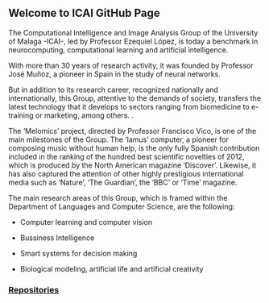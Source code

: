 ## Welcome to ICAI GitHub Page

The Computational Intelligence and Image Analysis Group of the University of Malaga -ICAI-, led by Professor Ezequiel López, is today a benchmark in neurocomputing, computational learning and artificial intelligence.

With more than 30 years of research activity, it was founded by Professor José Muñoz, a pioneer in Spain in the study of neural networks.

But in addition to its research career, recognized nationally and internationally, this Group, attentive to the demands of society, transfers the latest technology that it develops to sectors ranging from biomedicine to e-training or marketing, among others. .

The ‘Melomics’ project, directed by Professor Francisco Vico, is one of the main milestones of the Group. The ‘Iamus’ computer, a pioneer for composing music without human help, is the only fully Spanish contribution included in the ranking of the hundred best scientific novelties of 2012, which is produced by the North American magazine ‘Discover’. Likewise, it has also captured the attention of other highly prestigious international media such as ‘Nature’, ‘The Guardian’, the ‘BBC’ or ‘Time’ magazine.

The main research areas of this Group, which is framed within the Department of Languages and Computer Science, are the following:

- Computer learning and computer vision

- Bussiness Intelligence

- Smart systems for decision making

- Biological modeling, artificial life and artificial creativity

### [Repositories](./repositories.md)
